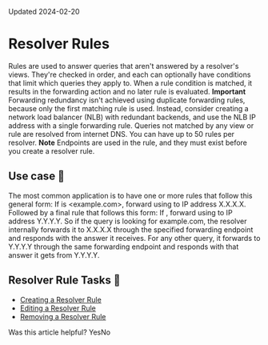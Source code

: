 Updated 2024-02-20
# Resolver Rules
Rules are used to answer queries that aren't answered by a resolver's views. They're checked in order, and each can optionally have conditions that limit which queries they apply to.
When a rule condition is matched, it results in the forwarding action and no later rule is evaluated.
**Important** Forwarding redundancy isn't achieved using duplicate forwarding rules, because only the first matching rule is used. Instead, consider creating a network load balancer (NLB) with redundant backends, and use the NLB IP address with a single forwarding rule. 
Queries not matched by any view or rule are resolved from internet DNS. You can have up to 50 rules per resolver.
**Note** Endpoints are used in the rule, and they must exist before you create a resolver rule. 
## Use case 🔗 
The most common application is to have one or more rules that follow this general form: 
If <query domain> is <example.com>, forward using <forwarding-endpoint> to IP address X.X.X.X.
Followed by a final rule that follows this form: 
If <anything else> , forward using <forwarding-endpoint> to IP address Y.Y.Y.Y.
So if the query is looking for example.com, the resolver internally forwards it to X.X.X.X through the specified forwarding endpoint and responds with the answer it receives. For any other query, it forwards to Y.Y.Y.Y through the same forwarding endpoint and responds with that answer it gets from Y.Y.Y.Y.
## Resolver Rule Tasks 🔗 
  * [Creating a Resolver Rule](https://docs.oracle.com/en-us/iaas/Content/Network/Tasks/resolver-rule-create.htm#resolver-rule-create "You can create a resolver rule that's used to answer queries that aren't answered by a resolver's views.")
  * [Editing a Resolver Rule](https://docs.oracle.com/en-us/iaas/Content/Network/Tasks/resolver-rule-edit.htm#resolver-rule-edit "Change the information for a resolver rule.")
  * [Removing a Resolver Rule](https://docs.oracle.com/en-us/iaas/Content/Network/Tasks/resolver-rule-remove.htm#resolver-rule-remove "Remove rules from the resolver.")


Was this article helpful?
YesNo

